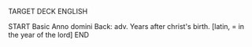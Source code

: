 TARGET DECK
ENGLISH

START
Basic
Anno domini
Back: adv. Years after christ's birth. [latin, = in the year of the lord]
END
